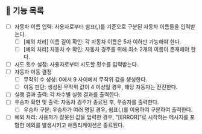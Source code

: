 ## 📄 기능 목록

- [ ] 자동차 이름 입력: 사용자로부터 쉼표(,)를 기준으로 구분된 자동차 이름들을 입력받는다.
  - [ ] [예외 처리] 이름 길이 확인: 각 자동차 이름은 5자 이하만 가능해야 한다.
  - [ ] [예외 처리] 자동차 수 확인: 자동차 경주를 위해 최소 2개의 이름이 존재해야 한다.
- [ ] 시도 횟수 설정: 사용자로부터 시도할 횟수를 입력받는다.
- [ ] 자동차 이동 결정
  - [ ] 무작위 수 생성: 0에서 9 사이에서 무작위 값을 생성한다.
  - [ ] 이동 판단: 생성된 무작위 값이 4 이상일 경우, 해당 자동차는 전진한다.
- [ ] 실행 결과 출력: 각 차수별 실행 결과를 출력한다.
- [ ] 우승자 확인 및 출력: 자동차 경주가 종료된 후, 우승자를 출력한다.
  - [ ] 우승자 구분: 우승자가 여러 명일 경우, 쉼표(,)를 이용하여 구분하여 출력한다.
- [ ] 예외 처리: 사용자가 잘못된 값을 입력한 경우, "[ERROR]"로 시작하는 메시지를 포함한 예외를 발생시키고 애플리케이션은 종료된다.
